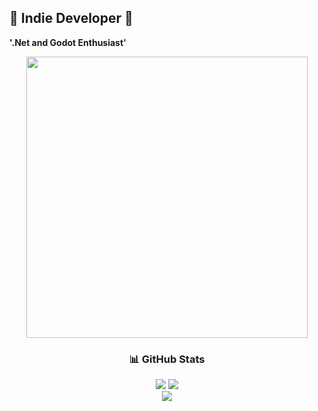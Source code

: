 ## 👾 Indie Developer 👾
**'.Net and Godot Enthusiast'**
<div id="header" align="center">
  <img src="https://media1.giphy.com/media/v1.Y2lkPTc5MGI3NjExZ3IxNnpwZXhvNDBjNjM4dmRuYnRobTFjZmtnNWIyc2Q2YWVkNWY4bSZlcD12MV9pbnRlcm5hbF9naWZfYnlfaWQmY3Q9Zw/osfxWYjpF6SuIkInSw/200.webp" width="450"/>
</div>
<h3 align=center> 📊 GitHub Stats</h2>
<div align="center">
  <img src="https://github-readme-stats.vercel.app/api?username=ksayron&show_icons=true&theme=dark&hide_border=true&rank_icon=github"/>
  <img src="https://github-readme-stats.vercel.app/api/top-langs/?username=ksayron&theme=dark&hide_border=true&include_all_commits=true&count_private=true&layout=compact"/>
</div>
<div align="center">
  <img src="https://komarev.com/ghpvc/?username=ksayron&style=for-the-badge&color=000000"/>
</div>
<!--
**ksayron/ksayron** is a ✨ _special_ ✨ repository because its `README.md` (this file) appears on your GitHub profile.

Here are some ideas to get you started:
👋
- 🔭 I’m currently working on ...
- 🌱 I’m currently learning ...
- 👯 I’m looking to collaborate on ...
- 🤔 I’m looking for help with ...
- 💬 Ask me about ...
- 📫 How to reach me: ...
- 😄 Pronouns: ...
- ⚡ Fun fact: ...
-->
